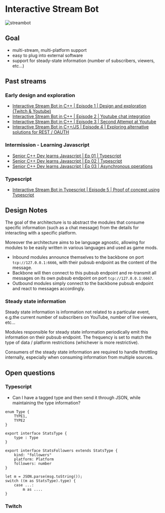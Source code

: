 # Interactive Stream Bot

![streambot](https://socialify.git.ci/HappyCerberus/streambot/image?description=1&descriptionEditable=Streambot%20for%20Twitch%20%26%20Youtube.&font=KoHo&forks=1&language=1&owner=1&pattern=Signal&stargazers=1&theme=Light)

## Goal

- multi-stream, multi-platform support
- easy to plug into external software
- support for steady-state information (number of subscribers, viewers, etc...)

## Past streams

### Early design and exploration


- [Interactive Stream Bot in C++ | Episode 1 | Design and exploration (Twitch & Youtube)](https://www.youtube.com/watch?v=0GfTwS-zsso)
- [Interactive Stream Bot in C++ | Episode 2 | Youtube chat integration](https://www.youtube.com/watch?v=Y9bR5im_Hxk)
- [Interactive Stream Bot in C++ | Episode 3 | Second Attempt at Youtube](https://www.youtube.com/watch?v=Y6mWE8CQuG8)
- [Interactive Stream Bot in C++/JS | Episode 4 | Exploring alternative solutions for REST / OAUTH](https://www.youtube.com/watch?v=57uAjF1FDeE)

### Intermission - Learning Javascript

- [Senior C++ Dev learns Javascript | Ep 01 | Typescript](https://www.youtube.com/watch?v=okP18N7dBJE)
- [Senior C++ Dev learns Javascript | Ep 02 | Typescript](https://www.youtube.com/watch?v=QtsVOVAHyjE)
- [Senior C++ Dev learns Javascript | Ep 03 | Asynchronous operations](https://www.youtube.com/watch?v=VxYZ6Y_pDGo)

### Typescript 

- [Interactive Stream Bot in Typescript | Episode 5 | Proof of concept using Typescript](https://www.youtube.com/watch?v=rD6dTGWvwgQ)

## Design Notes

The goal of the architecture is to abstract the modules that consume specific information (such as a chat message) from the details for interacting with a specific platform.

Moreover the architecture aims to be language agnostic, allowing for modules to be easily written in various languages and used as game mods.

* Inbound modules announce themselves to the backbone on port `tcp://127.0.0.1:6666`, with their pubsub endpoint as the content of the message.
* Backbone will then connect to this pubsub endpoint and re-transmit all messages on its own pubsub endpoint on port `tcp://127.0.0.1:6667`.
* Outbound modules simply connect to the backbone pubsub endpoint and react to messages accordingly.

### Steady state information

Steady state information is information not related to a particular event, e.g.the current number of subscribers on YouTube, number of live viewers, etc...

Modules responsible for steady state information periodically emit this information on their pubsub endpoint. The frequency is set to match the type of data / platform restrictions (whichever is more restrictive).

Consumers of the steady state information are required to handle throttling internally, especially when consuming information from multiple sources.

## Open questions

### Typescript

- Can I have a tagged type and then send it through JSON, while maintaining the type information?

```
enum Type {
    TYPE1,
    TYPE2
}

export interface StatsType {
    type : Type
}

export interface StatsFollowers extends StatsType {
    kind: "followers"
    platform: Platform
    followers: number
}

let m = JSON.parse(msg.toString());
switch ((m as StatsType).type) {
    case ...:
        m as ....
}
```


### Twitch


